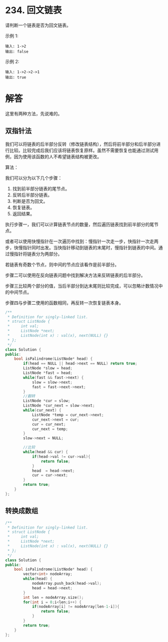 # 234. 回文链表

请判断一个链表是否为回文链表。

示例 1:
```
输入: 1->2
输出: false
```
示例 2:
```
输入: 1->2->2->1
输出: true
```
# 解答
这里有两种方法，先说难的。
## 双指针法
我们可以将链表的后半部分反转（修改链表结构），然后将前半部分和后半部分进行比较。比较完成后我们应该将链表恢复原样。虽然不需要恢复也能通过测试用例，因为使用该函数的人不希望链表结构被更改。

算法：

我们可以分为以下几个步骤：

1. 找到前半部分链表的尾节点。
2. 反转后半部分链表。
3. 判断是否为回文。
4. 恢复链表。
5. 返回结果。

执行步骤一，我们可以计算链表节点的数量，然后遍历链表找到前半部分的尾节点。

或者可以使用快慢指针在一次遍历中找到：慢指针一次走一步，快指针一次走两步，快慢指针同时出发。当快指针移动到链表的末尾时，慢指针到链表的中间。通过慢指针将链表分为两部分。

若链表有奇数个节点，则中间的节点应该看作是前半部分。

步骤二可以使用在反向链表问题中找到解决方法来反转链表的后半部分。

步骤三比较两个部分的值，当后半部分到达末尾则比较完成，可以忽略计数情况中的中间节点。

步骤四与步骤二使用的函数相同，再反转一次恢复链表本身。

```C++
/**
 * Definition for singly-linked list.
 * struct ListNode {
 *     int val;
 *     ListNode *next;
 *     ListNode(int x) : val(x), next(NULL) {}
 * };
 */
class Solution {
public:
    bool isPalindrome(ListNode* head) {
        if(head == NULL || head->next == NULL) return true;
        ListNode *slow = head;
        ListNode *fast = head;
        while(fast && fast->next) {
            slow = slow->next;
            fast = fast->next->next;
        }
        //翻转
        ListNode *cur = slow;
        ListNode *cur_next = slow->next;
        while(cur_next) {
            ListNode *temp = cur_next->next;
            cur_next->next = cur;
            cur = cur_next;
            cur_next = temp;
        }
        slow->next = NULL;

        //比较
        while(head && cur) {
            if(head->val != cur->val){
                return false;
            }
            head  = head->next;
            cur = cur->next;
        }
        return true;
    }
};
```

## 转换成数组
```C++
/**
 * Definition for singly-linked list.
 * struct ListNode {
 *     int val;
 *     ListNode *next;
 *     ListNode(int x) : val(x), next(NULL) {}
 * };
 */
class Solution {
public:
    bool isPalindrome(ListNode* head) {
        vector<int> nodeArray;
        while(head) {
            nodeArray.push_back(head->val);
            head = head->next;
        }
        int len = nodeArray.size();
        for(int i = 0;i<len;i++) {
            if(nodeArray[i] != nodeArray[len-1-i]){
                return false;
            }
        }
        return true;
    }
};
```
